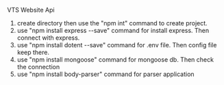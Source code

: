 VTS Website Api
1. create directory then use the "npm int" command to create project.
2. use "npm install express --save" command for install express. Then connect with express.
3. use "npm install dotent --save" command for .env file. Then config file keep there.
4. use "npm install mongoose" command for mongoose db. Then check the connection
5. use "npm install body-parser" command for parser application

